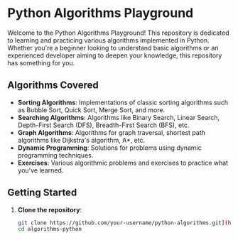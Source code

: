 # Python Algorithms Playground

Welcome to the Python Algorithms Playground! This repository is dedicated to learning and practicing various algorithms implemented in Python. Whether you're a beginner looking to understand basic algorithms or an experienced developer aiming to deepen your knowledge, this repository has something for you.

## Algorithms Covered

- **Sorting Algorithms**: Implementations of classic sorting algorithms such as Bubble Sort, Quick Sort, Merge Sort, and more.
- **Searching Algorithms**: Algorithms like Binary Search, Linear Search, Depth-First Search (DFS), Breadth-First Search (BFS), etc.
- **Graph Algorithms**: Algorithms for graph traversal, shortest path algorithms like Dijkstra's algorithm, A*, etc.
- **Dynamic Programming**: Solutions for problems using dynamic programming techniques.
- **Exercises**: Various algorithmic problems and exercises to practice what you've learned.

## Getting Started

1. **Clone the repository**:

   ```bash
   git clone https://github.com/your-username/python-algorithms.git](https://github.com/adrielkirch/algorithms-python)
   cd algorithms-python
